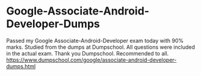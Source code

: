 # Google-Associate-Android-Developer-Dumps
Passed my Google Associate-Android-Developer exam today with 90% marks. Studied from the dumps at Dumpschool. All questions were included in the actual exam. Thank you Dumpschool. Recommended to all. https://www.dumpschool.com/google/associate-android-developer-dumps.html

